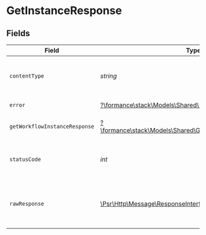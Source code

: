 # GetInstanceResponse


## Fields

| Field                                                                                                            | Type                                                                                                             | Required                                                                                                         | Description                                                                                                      |
| ---------------------------------------------------------------------------------------------------------------- | ---------------------------------------------------------------------------------------------------------------- | ---------------------------------------------------------------------------------------------------------------- | ---------------------------------------------------------------------------------------------------------------- |
| `contentType`                                                                                                    | *string*                                                                                                         | :heavy_check_mark:                                                                                               | HTTP response content type for this operation                                                                    |
| `error`                                                                                                          | [?\formance\stack\Models\Shared\Error](../../models/shared/Error.md)                                             | :heavy_minus_sign:                                                                                               | General error                                                                                                    |
| `getWorkflowInstanceResponse`                                                                                    | [?\formance\stack\Models\Shared\GetWorkflowInstanceResponse](../../models/shared/GetWorkflowInstanceResponse.md) | :heavy_minus_sign:                                                                                               | The workflow instance                                                                                            |
| `statusCode`                                                                                                     | *int*                                                                                                            | :heavy_check_mark:                                                                                               | HTTP response status code for this operation                                                                     |
| `rawResponse`                                                                                                    | [\Psr\Http\Message\ResponseInterface](https://www.php-fig.org/psr/psr-7/#33-psrhttpmessageresponseinterface)     | :heavy_minus_sign:                                                                                               | Raw HTTP response; suitable for custom response parsing                                                          |